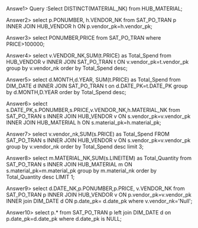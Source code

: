 Answe1>
Query :Select DISTINCT(MATERIAL_NK) from HUB_MATERIAL; 

Answer2>
select p.PONUMBER,
 h.VENDOR_NK
 from SAT_PO_TRAN p
 INNER JOIN
 HUB_VENDOR h ON
 p.vendor_pk=h.vendor_pk;
 
 Answer3>
 select PONUMBER,PRICE
 from SAT_PO_TRAN
 where PRICE>100000;
 
 Answer4>
 select v.VENDOR_NK,SUM(t.PRICE) as Total_Spend
from HUB_VENDOR v
INNER JOIN SAT_PO_TRAN t ON
v.vendor_pk=t.vendor_pk
group by v.vendor_nk
order by Total_Spend desc;

Answer5>
select d.MONTH,d.YEAR, SUM(t.PRICE) as Total_Spend
from DIM_DATE d INNER JOIN
SAT_PO_TRAN t on 
d.DATE_PK=t.DATE_PK
group by d.MONTH,D.YEAR
order by Total_Spend desc;

Answer6>
select s.DATE_PK,s.PONUMBER,s.PRICE,v.VENDOR_NK,h.MATERIAL_NK
 from SAT_PO_TRAN s INNER JOIN HUB_VENDOR v ON
 s.vendor_pk=v.vendor_pk
 INNER JOIN HUB_MATERIAL h ON
 s.material_pk=h.material_pk;
 
 Answer7>
 select v.vendor_nk,SUM(s.PRICE) as Total_Spend
FROM SAT_PO_TRAN s INNER JOIN HUB_VENDOR v
ON s.vendor_pk=v.vendor_pk
group by v.vendor_nk
order by Total_Spend desc
limit 3;

Answer8>
select m.MATERIAL_NK,SUM(s.LINEITEM) as Total_Quantity
from SAT_PO_TRAN s INNER JOIN HUB_MATERIAL m ON
s.material_pk=m.material_pk
group by m.material_nk
order by Total_Quantity desc
LIMIT 1;

Answer9>
 select d.DATE_NK,p.PONUMBER,p.PRICE,
 v.VENDOR_NK from SAT_PO_TRAN p INNER JOIN HUB_VENDOR v ON 
 p.vendor_pk=v.vendor_pk
 INNER join DIM_DATE d ON
 p.date_pk= d.date_pk
 where v.vendor_nk='Null';
 
Answer10>
select p.* from SAT_PO_TRAN p
left join DIM_DATE d on 
p.date_pk=d.date_pk
where d.date_pk is NULL;
